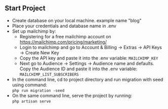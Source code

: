 ## Start Project

- Create database on your local machine. example name "blog"
- Place your credentials and database name in .env
- Set up mailchimp by:
  - Registering for a free mailchimp account on https://mailchimp.com/pricing/marketing/ 
  - Login to mailchimp and go to Account & Billing -> Extras -> API Keys -> Create New Key
  - Copy the API key and paste it into the .env variable: <code>MAILCHIMP_KEY</code>
  - Next go to Audience -> Settings -> Audience name and defaults. Copy the Audience ID and paste it into the .env variable: <code>MAILCHIMP_LIST_SUBSCRIBERS</code>
- In the command line, cd to project directory and run migration with seed using command: <br>
  <code>php run migration -seed</code>
- On the same command line, serve the project by running: <br>
  <code>php artisan serve</code>